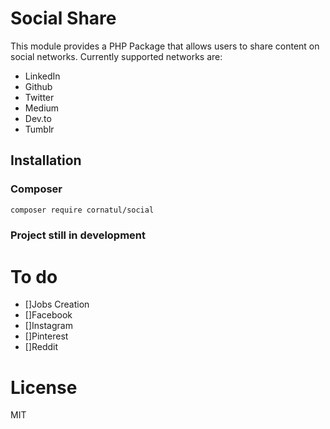 # Social Share
This module provides a PHP Package that allows users to share content on social networks.
Currently supported networks are:
- LinkedIn
- Github
- Twitter
- Medium
- Dev.to
- Tumblr

## Installation

### Composer
```bash
composer require cornatul/social
```

### Project still in development

# To do
- []Jobs Creation
- []Facebook
- []Instagram
- []Pinterest
- []Reddit

# License
MIT
